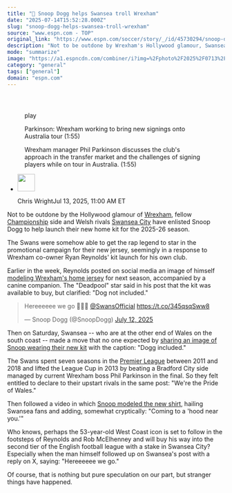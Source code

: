 ```yaml
---
title: "👀 Snoop Dogg helps Swansea troll Wrexham"
date: "2025-07-14T15:52:28.000Z"
slug: "snoop-dogg-helps-swansea-troll-wrexham"
source: "www.espn.com - TOP"
original_link: "https://www.espn.com/soccer/story/_/id/45730294/snoop-dogg-helps-swansea-take-pop-wrexham-kit-launch"
description: "Not to be outdone by Wrexham's Hollywood glamour, Swansea City enlisted Snoop Dogg to unveil their new jersey and take a shot at their Welsh rivals."
mode: "summarize"
image: "https://a1.espncdn.com/combiner/i?img=%2Fphoto%2F2025%2F0713%2Fr1518476_1296x729_16%2D9.png"
category: "general"
tags: ["general"]
domain: "espn.com"
---
```

<div id="readability-page-1" class="page"><section id="article-feed" data-behavior="author_overlay article_header_news_feed_item_meta article_legal_footer"><article data-id="45730294" data-behavior="story_scroll story_progress iframe" data-src="/soccer/story/_/id/45730294/snoop-dogg-helps-swansea-take-pop-wrexham-kit-launch"><div><header></header><figure data-video="watch,640,360,45702149" data-cerebro-id="686e94827bd3d32baee8c72d" data-title="Parkinson: Wrexham working to bring new signings onto Australia tour" data-source="espn"><div><picture><source srcset="https://a.espncdn.com/combiner/i?img=%2Fmedia%2Fmotion%2F2025%2F0709%2Fdm_250709_Parkinson_Wrexham_working_to_bring_new_signings_onto_Australia_tour%2Fdm_250709_Parkinson_Wrexham_working_to_bring_new_signings_onto_Australia_tour.jpg&amp;w=943&amp;h=530&amp;cquality=80&amp;format=jpg" media="(min-width: 376px)"><source srcset="https://a.espncdn.com/combiner/i?img=%2Fmedia%2Fmotion%2F2025%2F0709%2Fdm_250709_Parkinson_Wrexham_working_to_bring_new_signings_onto_Australia_tour%2Fdm_250709_Parkinson_Wrexham_working_to_bring_new_signings_onto_Australia_tour.jpg&amp;w=375&amp;cquality=80, https://a.espncdn.com/combiner/i?img=%2Fmedia%2Fmotion%2F2025%2F0709%2Fdm_250709_Parkinson_Wrexham_working_to_bring_new_signings_onto_Australia_tour%2Fdm_250709_Parkinson_Wrexham_working_to_bring_new_signings_onto_Australia_tour.jpg&amp;w=750&amp;cquality=40&amp;format=jpg 2x" media="(max-width: 375px)"></picture><p><span data-id="45702149">play</span></p></div><figcaption><div><p><span>Parkinson: Wrexham working to bring new signings onto Australia tour (1:55)</span></p><p>Wrexham manager Phil Parkinson discusses the club's approach in the transfer market and the challenges of signing players while on tour in Australia. (1:55)</p></div></figcaption></figure><div><div><ul><li><p><img src="https://a.espncdn.com/combiner/i?img=/i/columnists/espn_generic_m.jpg&amp;h=80&amp;w=80&amp;scale=crop" alt="" width="40" height="40"></p><p>Chris Wright<span>Jul 13, 2025, 11:00 AM ET</span></p></li></ul></div><p>Not to be outdone by the Hollywood glamour of <a href="https://www.espn.com/soccer/team/_/id/352/wrexham">Wrexham</a>, fellow <a href="https://www.espn.com/soccer/league/_/name/eng.2">Championship</a> side and Welsh rivals <a href="https://www.espn.com/soccer/team/_/id/318/swansea-city">Swansea City</a> have enlisted Snoop Dogg to help launch their new home kit for the 2025-26 season.</p><p>The Swans were somehow able to get the rap legend to star in the promotional campaign for their new jersey, seemingly in a response to Wrexham co-owner Ryan Reynolds' kit launch for his own club.</p><p>Earlier in the week, Reynolds posted on social media an image of himself <a href="https://www.instagram.com/p/DL9Jgfqs2LB/" target="_blank">modeling Wrexham's home jersey</a> for next season, accompanied by a canine companion. The "Deadpool" star said in his post that the kit was available to buy, but clarified: "Dog not included."</p><blockquote><p lang="en" dir="ltr">Hereeeeee we go 👊🏿👀 <a href="https://twitter.com/SwansOfficial?ref_src=twsrc%5Etfw">@SwansOfficial</a> <a href="https://t.co/345qsqSww8">https://t.co/345qsqSww8</a></p>— Snoop Dogg (@SnoopDogg) <a href="https://twitter.com/SnoopDogg/status/1944106645119975780?ref_src=twsrc%5Etfw">July 12, 2025</a></blockquote> <p>Then on Saturday, Swansea -- who are at the other end of Wales on the south coast -- made a move that no one expected by <a href="https://x.com/SnoopDogg/status/1944106645119975780" target="_blank">sharing an image of Snoop wearing their new kit</a> with the caption: "Dogg included."</p><p>The Swans spent seven seasons in the <a data-league-guid="6949f3af-300c-35f1-beab-b95669eedd38" href="https://www.espn.com/soccer/league/_/name/ENG.1">Premier League</a> between 2011 and 2018 and lifted the League Cup in 2013 by beating a Bradford City side managed by current Wrexham boss Phil Parkinson in the final. So they felt entitled to declare to their upstart rivals in the same post: "We're the Pride of Wales."</p><p>Then followed a video in which <a href="https://www.instagram.com/p/DMBRq1JsGNo/?hl=en" target="_blank">Snoop modeled the new shirt</a>, hailing Swansea fans and adding, somewhat cryptically: "Coming to a 'hood near you.'"</p><p>Who knows, perhaps the 53-year-old West Coast icon is set to follow in the footsteps of Reynolds and Rob McElhenney and will buy his way into the second tier of the English football league with a stake in Swansea City? Especially when the man himself followed up on Swansea's post with a reply on X, saying: "Hereeeeee we go."</p><p>Of course, that is nothing but pure speculation on our part, but stranger things have happened.</p>
</div></div></article></section></div>
